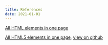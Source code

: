 ```yaml
---
title: References
date: 2021-01-01
---
```


[All HTML elements in one page](http://jkorpela.fi/www/testel.html)

[All HTML5 elements in one page](http://mrmrs.io/html/), [view on github](https://github.com/mrmrs/html)